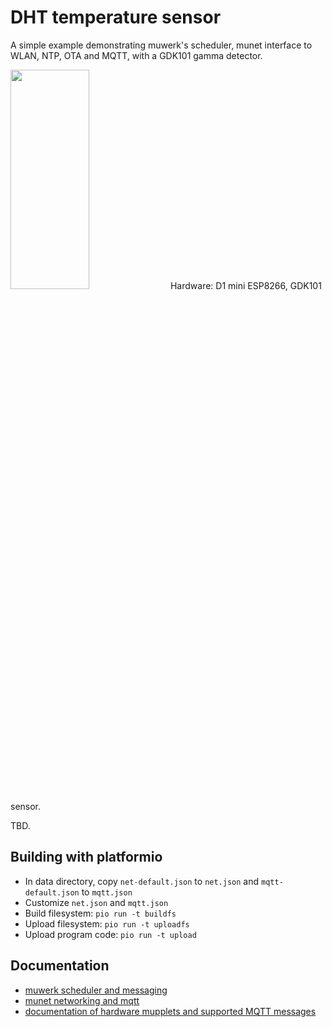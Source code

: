 DHT temperature sensor
======================

A simple example demonstrating muwerk's scheduler, munet interface to WLAN, NTP, OTA and MQTT, with a GDK101 gamma detector.

<img src="https://github.com/muwerk/mupplet-sensor/blob/master/extras/gamma.png" width="50%" height="30%">
Hardware: D1 mini ESP8266, GDK101 sensor.

TBD.

## Building with platformio

* In data directory, copy `net-default.json` to `net.json` and `mqtt-default.json` to `mqtt.json`
* Customize `net.json` and `mqtt.json`
* Build filesystem: `pio run -t buildfs`
* Upload filesystem: `pio run -t uploadfs`
* Upload program code: `pio run -t upload`

## Documentation

* [muwerk scheduler and messaging](https://github.com/muwerk/muwerk)
* [munet networking and mqtt](https://github.com/muwerk/munet)
* [documentation of hardware mupplets and supported MQTT messages](https://github.com/muwerk/mupplet-core)
